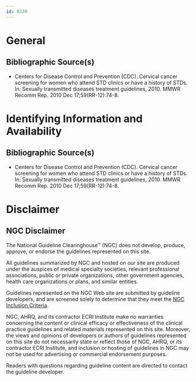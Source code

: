 ```yaml
---
id: 8239
---
```


# General

## Bibliographic Source(s)

- Centers for Disease Control and Prevention (CDC). Cervical cancer screening for women who attend STD clinics or have a history of STDs. In: Sexually transmitted diseases treatment guidelines, 2010. MMWR Recomm Rep. 2010 Dec 17;59(RR-12):74-8.

# Identifying Information and Availability

## Bibliographic Source(s)

- Centers for Disease Control and Prevention (CDC). Cervical cancer screening for women who attend STD clinics or have a history of STDs. In: Sexually transmitted diseases treatment guidelines, 2010. MMWR Recomm Rep. 2010 Dec 17;59(RR-12):74-8.

# Disclaimer

## NGC Disclaimer

The National Guideline Clearinghouse™ (NGC) does not develop, produce, approve, or endorse the guidelines represented on this site.

All guidelines summarized by NGC and hosted on our site are produced under the auspices of medical specialty societies, relevant professional associations, public or private organizations, other government agencies, health care organizations or plans, and similar entities.

Guidelines represented on the NGC Web site are submitted by guideline developers, and are screened solely to determine that they meet the [NGC Inclusion Criteria](/help-and-about/summaries/inclusion-criteria).

NGC, AHRQ, and its contractor ECRI Institute make no warranties concerning the content or clinical efficacy or effectiveness of the clinical practice guidelines and related materials represented on this site. Moreover, the views and opinions of developers or authors of guidelines represented on this site do not necessarily state or reflect those of NGC, AHRQ, or its contractor ECRI Institute, and inclusion or hosting of guidelines in NGC may not be used for advertising or commercial endorsement purposes.

Readers with questions regarding guideline content are directed to contact the guideline developer.

